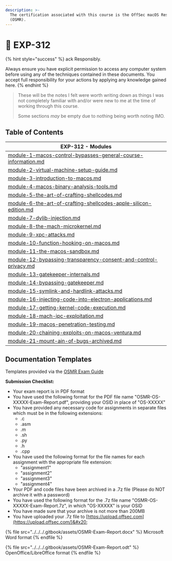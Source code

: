```yaml
---
description: >-
  The certification associated with this course is the OffSec macOS Researcher
  (OSMR).
---
```


# 🐙 EXP-312

{% hint style="success" %}
ack Responsibly.

Always ensure you have explicit permission to access any computer system before using any of the techniques contained in these documents. You accept full responsibility for your actions by applying any knowledge gained here.
{% endhint %}

> These will be the notes I felt were worth writing down as things I was not completely familiar with and/or were new to me at the time of working through this course.
>
> Some sections _may_ be empty due to nothing being worth noting IMO.

## Table of Contents

| EXP-312 - Modules                                                                                                                              |
| ---------------------------------------------------------------------------------------------------------------------------------------------- |
| [module-1-macos-control-bypasses-general-course-information.md](module-1-macos-control-bypasses-general-course-information.md "mention")       |
| [module-2-virtual-machine-setup-guide.md](module-2-virtual-machine-setup-guide.md "mention")                                                   |
| [module-3-introduction-to-macos.md](module-3-introduction-to-macos.md "mention")                                                               |
| [module-4-macos-binary-analysis-tools.md](module-4-macos-binary-analysis-tools.md "mention")                                                   |
| [module-5-the-art-of-crafting-shellcodes.md](module-5-the-art-of-crafting-shellcodes.md "mention")                                             |
| [module-6-the-art-of-crafting-shellcodes-apple-silicon-edition.md](module-6-the-art-of-crafting-shellcodes-apple-silicon-edition.md "mention") |
| [module-7-dylib-injection.md](module-7-dylib-injection.md "mention")                                                                           |
| [module-8-the-mach-microkernel.md](module-8-the-mach-microkernel.md "mention")                                                                 |
| [module-9-xpc-attacks.md](module-9-xpc-attacks.md "mention")                                                                                   |
| [module-10-function-hooking-on-macos.md](module-10-function-hooking-on-macos.md "mention")                                                     |
| [module-11-the-macos-sandbox.md](module-11-the-macos-sandbox.md "mention")                                                                     |
| [module-12-bypassing-transparency-consent-and-control-privacy.md](module-12-bypassing-transparency-consent-and-control-privacy.md "mention")   |
| [module-13-gatekeeper-internals.md](module-13-gatekeeper-internals.md "mention")                                                               |
| [module-14-bypassing-gatekeeper.md](module-14-bypassing-gatekeeper.md "mention")                                                               |
| [module-15-symlink-and-hardlink-attacks.md](module-15-symlink-and-hardlink-attacks.md "mention")                                               |
| [module-16-injecting-code-into-electron-applications.md](module-16-injecting-code-into-electron-applications.md "mention")                     |
| [module-17-getting-kernel-code-execution.md](module-17-getting-kernel-code-execution.md "mention")                                             |
| [module-18-mach-ipc-exploitation.md](module-18-mach-ipc-exploitation.md "mention")                                                             |
| [module-19-macos-penetration-testing.md](module-19-macos-penetration-testing.md "mention")                                                     |
| [module-20-chaining-exploits-on-macos-ventura.md](module-20-chaining-exploits-on-macos-ventura.md "mention")                                   |
| [module-21-mount-ain-of-bugs-archived.md](module-21-mount-ain-of-bugs-archived.md "mention")                                                   |

## Documentation Templates

Templates provided via the [OSMR Exam Guide](https://help.offsec.com/hc/en-us/articles/4411107766804-EXP-312-Advanced-macOS-Control-Bypasses-OSMR-Exam-Guide)

**Submission Checklist:**

* Your exam report is in PDF format
* You have used the following format for the PDF file name "OSMR-OS-XXXXX-Exam-Report.pdf", providing your OSID in place of "OS-XXXXX"
* You have provided any necessary code for assignments in separate files which must be in the following extensions:
  * .c
  * .asm
  * .m
  * .sh
  * .py
  * .h
  * .cpp
* You have used the following format for the file names for each assignment with the appropriate file extension:
  * "assignment1"&#x20;
  * "assignment2"
  * "assignment3"&#x20;
  * "assignment4"
* Your PDF and code files have been archived in a .7z file (Please do NOT archive it with a password)
* You have used the following format for the .7z file name "OSMR-OS-XXXXX-Exam-Report.7z", in which "OS-XXXXX" is your OSID
* You have made sure that your archive is not more than 200MB
* You have uploaded your .7z file to [https://upload.offsec.com](https://upload.offsec.com/)&#x20;

{% file src="../../../.gitbook/assets/OSMR-Exam-Report.docx" %}
Microsoft Word format
{% endfile %}

{% file src="../../../.gitbook/assets/OSMR-Exam-Report.odt" %}
OpenOffice/LibreOffice format
{% endfile %}
